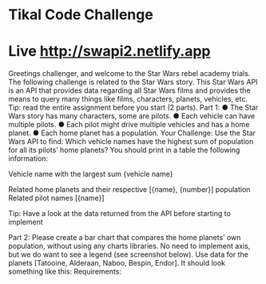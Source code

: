 # Tikal Code Challenge

# Live  http://swapi2.netlify.app

Greetings challenger, and welcome to the Star Wars rebel academy trials.
The following challenge is related to the Star Wars story.
This Star Wars API is an API that provides data regarding all Star Wars films and provides the
means to query many things like films, characters, planets, vehicles, etc.
Tip: read the entire assignment before you start (2 parts).
Part 1:
● The Star Wars story has many characters, some are pilots.
● Each vehicle can have multiple pilots.
● Each pilot might drive multiple vehicles and has a home planet.
● Each home planet has a population.
Your Challenge:
Use the Star Wars API to find:
Which vehicle names have the highest sum of population for all its pilots’ home planets?
You should print in a table the following information:

Vehicle name with the largest sum {vehicle name}

Related home planets and their respective
[{name}, {number}]
population
Related pilot names [{name}]

Tip: Have a look at the data returned from the API before starting to implement

Part 2:
Please create a bar chart that compares the home planets’ own population, without using any
charts libraries. No need to implement axis, but we do want to see a legend (see screenshot
below).
Use data for the planets [Tatooine, Alderaan, Naboo, Bespin, Endor].
It should look something like this:
Requirements:
